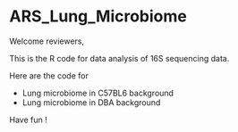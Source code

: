 # ARS_Lung_Microbiome

Welcome reviewers,

This is the R code for data analysis of 16S sequencing data.

Here are the code for 
- Lung microbiome in C57BL6 background
- Lung microbiome in DBA background

Have fun !

